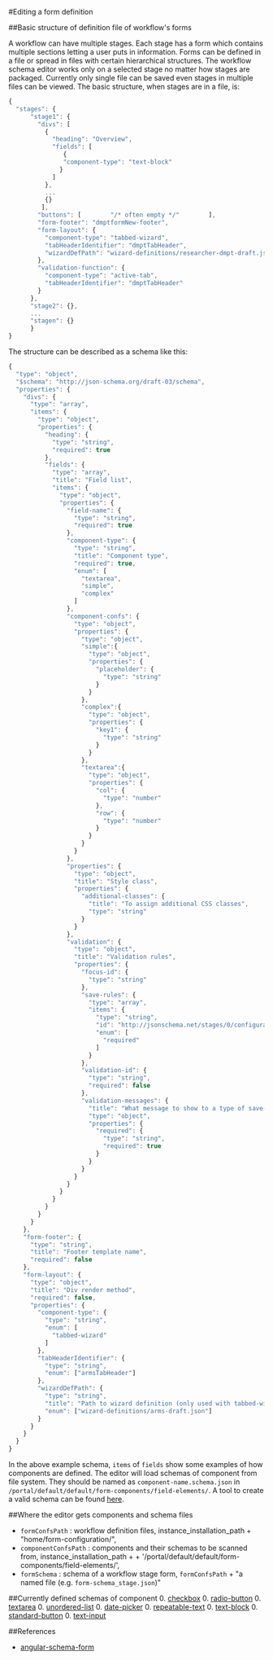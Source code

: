 #Editing a form definition

##Basic structure of definition file of workflow's forms

A workflow can have multiple stages. Each stage has a form which contains multiple sections letting a user puts in information. Forms can be defined in a file or spread in files with certain hierarchical structures. The workflow schema editor works only on a selected stage no matter how stages are packaged. Currently only single file can be saved even stages in multiple files can be viewed. The basic structure, when stages are in a file, is:


```javascript
{
  "stages": {
      "stage1": {
        "divs": [
          {
            "heading": "Overview",
            "fields": [
               {
               "component-type": "text-block"
              }
            ]
          },
          ...
          {}
         ],
        "buttons": [        "/* often empty */"        ],
        "form-footer": "dmptformNew-footer",
        "form-layout": {
          "component-type": "tabbed-wizard",
          "tabHeaderIdentifier": "dmptTabHeader",
          "wizardDefPath": "wizard-definitions/researcher-dmpt-draft.json"
        },
        "validation-function": {
          "component-type": "active-tab",
          "tabHeaderIdentifier": "dmptTabHeader"
        }
      },
      "stage2": {},
      ...
      "stagen": {}
      }
}
```

The structure can be described as a schema like this:

```javascript
{
  "type": "object",
  "$schema": "http://json-schema.org/draft-03/schema",
  "properties": {
    "divs": {
      "type": "array",
      "items": {
        "type": "object",
        "properties": {
          "heading": {
            "type": "string",
            "required": true
          },
          "fields": {
            "type": "array",
            "title": "Field list",
            "items": {
              "type": "object",
              "properties": {
                "field-name": {
                  "type": "string",
                  "required": true
                },
                "component-type": {
                  "type": "string",
                  "title": "Component type",
                  "required": true,
                  "enum": [
                    "textarea",
                    "simple",
                    "complex"
                  ]
                },
                "component-confs": {
                  "type": "object",
                  "properties": {
                    "type": "object",
                    "simple":{
                      "type": "object",
                      "properties": {
                        "placeholder": {
                          "type": "string"
                        }
                      }
                    },
                    "complex":{
                      "type": "object",
                      "properties": {
                        "key1": {
                          "type": "string"
                        }
                      }
                    },
                    "textarea":{
                      "type": "object",
                      "properties": {
                        "col": {
                          "type": "number"
                        },
                        "row": {
                          "type": "number"
                        }
                      }
                    }
                  }
                },
                "properties": {
                  "type": "object",
                  "title": "Style class",
                  "properties": {
                    "additional-classes": {
                      "title": "To assign additional CSS classes",
                      "type": "string"
                    }
                  }
                },
                "validation": {
                  "type": "object",
                  "title": "Validation rules",
                  "properties": {
                    "focus-id": {
                      "type": "string"
                    },
                    "save-rules": {
                      "type": "array",
                      "items": {
                        "type": "string",
                        "id": "http://jsonschema.net/stages/0/configuration/divs/0/fields/0/validation/save-rules/0",
                        "enum": [
                          "required"
                        ]
                      }
                    },
                    "validation-id": {
                      "type": "string",
                      "required": false
                    },
                    "validation-messages": {
                      "title": "What message to show to a type of save-rule: e.g. required",
                      "type": "object",
                      "properties": {
                        "required": {
                          "type": "string",
                          "required": true
                        }
                      }
                    }
                  }
                }
              }
            }
          }
        }
      }
    },
    "form-footer": {
      "type": "string",
      "title": "Footer template name",
      "required": false
    },
    "form-layout": {
      "type": "object",
      "title": "Div render method",
      "required": false,
      "properties": {
        "component-type": {
          "type": "string",
          "enum": [
            "tabbed-wizard"
          ]
        },
        "tabHeaderIdentifier": {
          "type": "string",
          "enum": ["armsTabHeader"]
        },
        "wizardDefPath": {
          "type": "string",
          "title": "Path to wizard definition (only used with tabbed-wizard)",
          "enum": ["wizard-definitions/arms-draft.json"]
        }
      }
    }
  }
}
```

In the above example schema, `items` of `fields` show some examples of how components are defined. The editor will load schemas of
component from file system. They should be named as `component-name.schema.json` in `/portal/default/default/form-components/field-elements/`.
A tool to create a valid schema can be found [here](http://jsonschema.net/#/#top).

##Where the editor gets components and schema files
*  `formConfsPath` : workflow definition files, instance_installation_path + "home/form-configuration/",
*  `componentConfsPath` : components and their schemas to be scanned from, instance_installation_path +  + '/portal/default/default/form-components/field-elements/',
*  `formSchema` : schema of a workflow stage form, `formConfsPath` + "a named file (e.g. `form-schema_stage.json`)"

##Currently defined schemas of component
0. [checkbox](../checkbox.schema.json)
0. [radio-button](radio-button.schema.json)
0. [textarea](textarea.schema.json)
0. [unordered-list](unordered-list.schema.json)
0. [date-picker](date-picker.schema.json)
0. [repeatable-text](repeatable-text.schema.json)
0. [text-block](text-block.schema.json)
0. [standard-button](standard-button.schema.json)
0. [text-input](text-input.schema.json)


##References
* [angular-schema-form](https://github.com/Textalk/angular-schema-form/blob/master/docs/index.md)